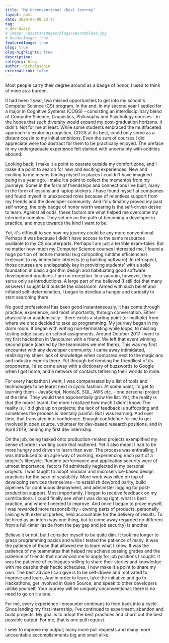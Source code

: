 ```yaml
---
title: "My Unconventional (Dev) Journey"
layout: post
date: 2020-07-08 23:47
tag:
- dev-diary
# image: /assets/images/blogs/secondplace.jpg
# headerImage: true
featuredImage: true
blog: true 
blog-highlights: true
description: 
category: blog
author: nicholaschin
externalLink: false
---
```


Most people carry their degree around as a badge of honor, I used to think of mine as a burden. 

It had been 1 year, two missed opportunities to get into my school's Computer Science (CS) program. In the end, in my second year I settled for a major in Cognitive Systems (COGS) - consisting an interdisciplinary blend of Computer Science, Linguistics, Philosophy and Psychology courses - in the hopes that such diversity would expand my post-graduation horizons. It didn't. Not for me at least. While some students embraced the multifaceted approach to exploring cognition, COGS at its best, could only serve as a distant cousin to my initial ambitions. Even the sum of courses I did appreciate were too abstract for them to be practically enjoyed. The preface to my undergraduate experience felt stained with uncertainty with oddities abound. 

Looking back, I make it a point to operate outside my comfort zone, and I make it a point to search for new and exciting experiences. New and exciting to me means finding myself in places I couldn't have imagined being in a year ago. I make it a point to collect the mementos from my journeys. Some in the form of friendships and connections I've built, many in the form of lessons and laptop stickers. I have found myself at companies and found myself in unexpected roles because of relentless support from my friends and the developer community. And I'd ultimately proved my past self wrong; the only badge of honor worth wearing is the self-driven desire to learn. Against all odds, these factors are what helped me overcome my inferiority complex. They set me on the path of becoming a developer in practice, and move towards the kind I want to be.

Yet, it's difficult to see how my journey could be any more conventional. Perhaps it was because I didn't have access to the same resources available to my CS counterparts. Perhaps I am just a terrible exam-taker. But no matter how much my Computer Science courses interested me, I found a huge portion of lecture material (e.g computing runtime efficiencies) irrelevant to my immediate interests (e.g building software). In retrospect, those courses are undisputably key in providing students' with a solid foundation in basic algorithm design and habituating good software development practices. I am no exception. In a vacuum, however, they serve only as introductions. A large part of me believed (I still do) that many answers I sought laid outside the classroom. Armed with such belief and inflated self-determination, I began to develop a hunger and curiosity to start searching there. 

No good professional has been good instantaneously, it has come through practice, experience, and most importantly, through conversation. Either physically or academically - there exists a starting point (or multiple) from where we once decided to take up programming. My journey began in my dorm room. It began with writing non-terminating while loops, to missing testing edge cases on school assignments. Around October 2017 I went to my first hackathon in Vancouver with a friend. We left that event winning second place (carried by the teammates we met there). This was my first encounter with any developer community. I came away intimidated, realizing my sheer lack of knowledge when compared next to the magicians and industry experts there. Yet through befriending the friendliest of its proponents, I also came away with a dictionary of buzzwords to Google when I got home, and a network of contacts tethering their worlds to mine.

For every hackathon I went, I was compensated by a list of tools and technologies to be learnt next in cyclic fashion. At some point, I'd get to learning them - JavaScript, NodeJS, SQL, AWS etc. - one personal project at the time. They would then exponentially grow the list. Yet, the reality is that the more I learnt, the more I realized how much I didn't know. The reality is, I did give up on projects; the lack of feedback is suffocating and sometimes the process is mentally painful. But I was learning. And over time, that translated into confidence. Enough confidence for me to get involved in open source, volunteer for dev-based research positions, and in April 2019, landing my first dev internship.

On the job, being tasked onto production-related projects exemplified my sense of pride in writing code that mattered. Yet it also meant I had to be more hungry and driven to learn than ever. The process was enthralling. I was introduced to an agile way of working, experiencing each part of a project's lifecycle. Runtime performance and application security were of utmost importance; factors I'd admittedly neglected in my personal projects. I was taught to adopt modular and microservice-based design practices for the sake of scalability. More work was piled on top of developing services themselves - to establish dev/prod parity, build pipelines for continuous deployment, and administer logging for post-production support. Most importantly, I began to receive feedback on my contributions. I could finally see what I was doing right, what is best practice, and where I needed to improve. And once I began to prove myself, I was rewarded more responsibility - owning parts of products, personally liaising with external parties, held accountable for the delivery of results. To be hired as an intern was one thing, but to come away regarded no different from a full-timer (aside from the pay gap and job security) is another.

Believe it or not, but I consider myself to be quite dim. It took me longer to grasp programming basics and while I tested the patience of many, it was the patience of those that allowed me to learn what I know. It was the patience of my teammates that helped me achieve passing grades and the patience of friends that convinced me to apply for job positions I sought. It was the patience of colleagues willing to share their stories and knowledge with me despite their hectic schedules. I now make it a point to share my own. The best advice I can give is to be self-driven and motivated to improve and learn. And in order to learn, take the initiative and go to Hackathons, get involved in Open Source, and speak to other developers unlike yourself. Your journey will be uniquely unconventional; there is no need to go on it alone.

For me, every experience I encounter continues to feed back into a cycle. Since landing my first internship, I've continued to experiment, abandon and build projects. My goal is to adopt the best practices and churn out the best possible output. For me, that is one pull request. 

I seek to improve my output; many more pull requests and many more uncountable accomplishments big and small alike. 